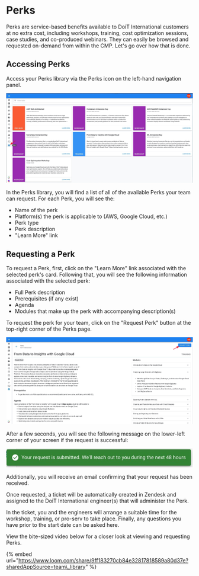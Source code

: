 # Perks

Perks are service-based benefits available to DoiT International customers at no extra cost, including workshops, training, cost optimization sessions, case studies, and co-produced webinars. They can easily be browsed and requested on-demand from within the CMP. Let's go over how that is done.

## Accessing Perks

Access your Perks library via the Perks icon on the left-hand navigation panel.

![](../.gitbook/assets/perks.jpg)

 In the Perks library, you will find a list of all of the available Perks your team can request. For each Perk, you will see the:

* Name of the perk
* Platform\(s\) the perk is applicable to \(AWS, Google Cloud, etc.\)
* Perk type
* Perk description
* "Learn More" link

## Requesting a Perk

To request a Perk, first, click on the "Learn More" link associated with the selected perk's card. Following that, you will see the following information associated with the selected perk:

* Full Perk description
* Prerequisites \(if any exist\)
* Agenda
* Modules that make up the perk with accompanying description\(s\)

To request the perk for your team, click on the "Request Perk" button at the top-right corner of the Perks page.

![](../.gitbook/assets/perkspecifics.jpg)

After a few seconds, you will see the following message on the lower-left corner of your screen if the request is successful:

![](../.gitbook/assets/perkrequest.jpg)

Additionally, you will receive an email confirming that your request has been received.

Once requested, a ticket will be automatically created in Zendesk and assigned to the DoiT International engineer\(s\) that will administer the Perk.

In the ticket, you and the engineers will arrange a suitable time for the workshop, training, or pro-serv to take place. Finally, any questions you have prior to the start date can be asked here.



View the bite-sized video below for a closer look at viewing and requesting Perks.

{% embed url="https://www.loom.com/share/9ff183270cb84e32817818589a80d37e?sharedAppSource=team\_library" %}



